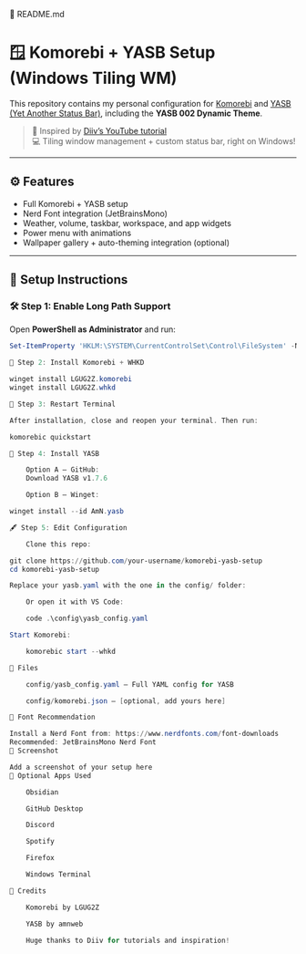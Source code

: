 📁 README.md

# 🪟 Komorebi + YASB Setup (Windows Tiling WM)

This repository contains my personal configuration for [Komorebi](https://github.com/LGUG2Z/komorebi) and [YASB (Yet Another Status Bar)](https://github.com/amnweb/yasb), including the **YASB 002 Dynamic Theme**.

> 🧠 Inspired by [Diiv’s YouTube tutorial](https://www.youtube.com/watch?v=u7Gi1fU8LTQ&list=LL&index=8)  
> 💻 Tiling window management + custom status bar, right on Windows!

---

## ⚙️ Features

- Full Komorebi + YASB setup
- Nerd Font integration (JetBrainsMono)
- Weather, volume, taskbar, workspace, and app widgets
- Power menu with animations
- Wallpaper gallery + auto-theming integration (optional)

---

## 🚀 Setup Instructions

### 🛠 Step 1: Enable Long Path Support

Open **PowerShell as Administrator** and run:

```powershell
Set-ItemProperty 'HKLM:\SYSTEM\CurrentControlSet\Control\FileSystem' -Name 'LongPathsEnabled' -Value 1

🧩 Step 2: Install Komorebi + WHKD

winget install LGUG2Z.komorebi
winget install LGUG2Z.whkd

🔁 Step 3: Restart Terminal

After installation, close and reopen your terminal. Then run:

komorebic quickstart

💾 Step 4: Install YASB

    Option A – GitHub:
    Download YASB v1.7.6

    Option B – Winget:

winget install --id AmN.yasb

🖋 Step 5: Edit Configuration

    Clone this repo:

git clone https://github.com/your-username/komorebi-yasb-setup
cd komorebi-yasb-setup

Replace your yasb.yaml with the one in the config/ folder:

    Or open it with VS Code:

    code .\config\yasb_config.yaml

Start Komorebi:

    komorebic start --whkd

📁 Files

    config/yasb_config.yaml – Full YAML config for YASB

    config/komorebi.json – [optional, add yours here]

🎨 Font Recommendation

Install a Nerd Font from: https://www.nerdfonts.com/font-downloads
Recommended: JetBrainsMono Nerd Font
📸 Screenshot

Add a screenshot of your setup here
🧼 Optional Apps Used

    Obsidian

    GitHub Desktop

    Discord

    Spotify

    Firefox

    Windows Terminal

🙏 Credits

    Komorebi by LGUG2Z

    YASB by amnweb

    Huge thanks to Diiv for tutorials and inspiration!
